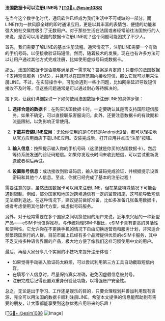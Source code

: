 **法国数据卡可以注册LINE吗？[[TG💪+ @esim1088](https://t.me/s/esim1088)]**

在当今这个数字化时代，通讯软件已经成为我们生活中不可或缺的一部分。而LINE作为一款风靡全球的即时通讯应用，更是以其丰富的表情包、便捷的功能和强大的社交属性吸引了无数用户。对于那些生活在法国或者经常前往法国旅行的人来说，是否可以用法国的数据卡注册LINE呢？这个问题可能困扰了不少人。

首先，我们需要了解LINE的基本注册流程。通常情况下，注册LINE需要一个有效的手机号码，以便接收验证码短信。然而，随着技术的发展，现在也有许多方法可以让用户通过其他方式完成注册，比如使用虚拟号码或数据卡。

那么，法国的数据卡是否能够满足这一需求呢？答案是肯定的！只要你的法国数据卡支持短信服务（SMS），并且可以在国际范围内接收短信，那么它就可以用来注册LINE。不过，在实际操作中，可能会遇到一些小问题，比如网络延迟导致短信接收不及时等，但这些问题通常是可以通过耐心等待解决的。

接下来，让我们详细探讨一下如何使用法国数据卡注册LINE的具体步骤：

1. **选择合适的数据卡**：在购买法国数据卡时，一定要确认其是否支持国际短信服务。如果不确定，可以直接联系客服询问。此外，还要注意数据卡的有效期和流量限制，以免影响正常使用。

2. **下载并安装LINE应用**：无论你使用的是iOS还是Android设备，都可以轻松地从官方应用商店下载LINE应用。安装完成后，打开应用并点击“注册”按钮。

3. **输入信息**：按照提示输入你的手机号码（这里就是你买的法国数据卡）。然后等待系统发送的验证码短信。如果你发现长时间未收到短信，可以尝试重新发送或者稍后再试。

4. **设置账号信息**：成功接收到验证码后，输入验证码完成验证，并根据提示设置密码和其他个人信息。至此，你就已经完成了基本的注册过程！

需要注意的是，虽然法国数据卡可以用来注册LINE，但在某些特殊情况下可能会遇到限制。例如，部分国家和地区对跨境通信有一定的监管措施，这可能导致短信无法顺利送达。在这种情况下，建议提前做好准备，比如多准备几张备用数据卡，或者考虑使用其他替代方案，如虚拟号码服务。

另外，对于经常需要在多个国家之间切换使用的用户来说，近年来兴起的一种新型产品——eSIM卡也值得推荐。与传统物理SIM卡相比，eSIM卡具有更高的灵活性和便利性。它允许你在不更换手机的情况下自由切换运营商和服务计划，非常适合频繁跨国旅行的人群。目前市面上已经有多个品牌提供优质的eSIM卡服务，其中不乏支持多种语言界面的产品，极大地方便了像我们这样习惯使用中文的用户。

最后，再给大家分享几个实用的小技巧来提升注册体验：

- 如果觉得手动输入验证码太麻烦，可以尝试利用第三方工具自动截取短信内容。
- 在填写个人信息时，尽量保持真实准确，避免因虚假信息被封号。
- 注册完成后记得设置双重身份验证功能，以增强账户安全性。

总之，无论是出于学习、工作还是娱乐的目的，只要合理规划并善加利用现有资源，完全可以用法国的数据卡顺利注册LINE。希望本文提供的信息能帮助到有需要的朋友，让大家都能享受到这款优秀应用带来的乐趣！

[[TG💪+ @esim1088](https://t.me/s/esim1088) ![Image](https://i.postimg.cc/4NQfJmqS/Snipaste-2025-05-13-00-14-12.png)]